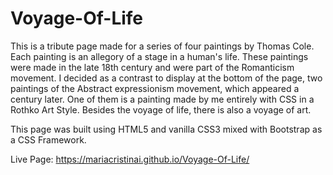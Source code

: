 # Voyage-Of-Life
This is a tribute page made for a series of four paintings by Thomas Cole.
Each painting is an allegory of a stage in a human's life. These paintings were made in the late 18th century and were part of the Romanticism movement.
I decided as a contrast to display at the bottom of the page, two paintings of the Abstract expressionism movement, which appeared a century later. One of them is a painting made by me entirely with CSS in a Rothko Art Style. Besides the voyage of life, there is also a voyage of art.

This page was built using HTML5 and vanilla CSS3 mixed with Bootstrap as a CSS Framework.

Live Page: https://mariacristinai.github.io/Voyage-Of-Life/